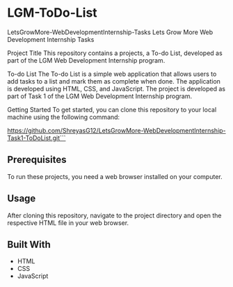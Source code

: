 # LGM-ToDo-List

LetsGrowMore-WebDevelopmentInternship-Tasks
Lets Grow More Web Development Internship Tasks

Project Title
This repository contains a projects, a To-do List, developed as part of the LGM Web Development Internship program.

To-do List
The To-do List is a simple web application that allows users to add tasks to a list and mark them as complete when done. The application is developed using HTML, CSS, and JavaScript. The project is developed as part of Task 1 of the LGM Web Development Internship program.

Getting Started
To get started, you can clone this repository to your local machine using the following command:

https://github.com/ShreyasG12/LetsGrowMore-WebDevelopmentInternship-Task1-ToDoList.git```

## Prerequisites

To run these projects, you need a web browser installed on your computer.

## Usage

After cloning this repository, navigate to the project directory and open the respective HTML file in your web browser.

## Built With

- HTML
- CSS
- JavaScript
